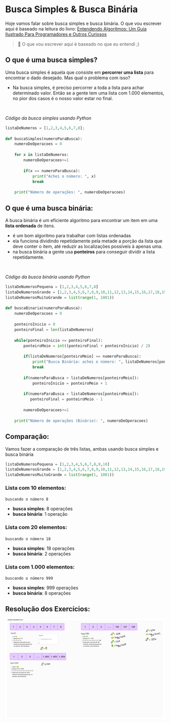 # Busca Simples & Busca Binária

Hoje vamos falar sobre busca simples e busca binária. O que vou escrever aqui é
baseado na leitura do livro: [Entendendo Algoritmos: Um Guia Ilustrado Para
Programadores e Outros Curiosos](https://www.amazon.com.br/Entendendo-Algoritmos-Ilustrado-Programadores-Curiosos/dp/8575225634)

> 🌠 O que vou escrever aqui é baseado no que eu entendi ;)

## O que é uma busca simples?

Uma busca simples é aquela que consiste em **percorrer uma lista** para encontrar o dado desejado. Mas qual o problema com isso? 
  
- Na busca simples, é preciso percorrer a toda a lista para achar determinado valor. Então se a gente tem uma lista com 1.000 elementos, no pior dos casos é o nosso valor estar no final. 

</br>

*Código da busca simples usando Python*
```python
listaDeNumeros = [1,2,3,4,5,6,7,8];

def buscaSimples(numeroParaBusca):
    numeroDeOperacoes = 0

    for x in listaDeNumeros:
        numeroDeOperacoes+=1

        if(x == numeroParaBusca):
            print("Achei o número: ", x)
            break

    print("Número de operações: ", numeroDeOperacoes)

```

## O que é uma busca binária:

A busca binária é um eficiente algoritmo para encontrar um item em uma **lista ordenada** de itens.
- é um bom algoritmo para trabalhar com listas ordenadas
- ela funciona dividindo repetidamente pela metade a porção da lista que deve conter o item, até reduzir as localizações possíveis à apenas uma.
- na busca binária a gente usa **ponteiros** para conseguir dividir a lista repetidamente.
  
</br>

*Código da busca binária usando Python*
```python
listaDeNumerosPequena = [1,2,3,4,5,6,7,8]
listaDeNumerosGrande = [1,2,3,4,5,6,7,8,9,10,11,12,13,14,15,16,17,18,19,20]
listaDeNumerosMuitoGrande = list(range(1, 1001))

def buscaBinaria(numeroParaBusca):
    numeroDeOperacoes = 0

    ponteiroInicio = 0
    ponteiroFinal = len(listaDeNumeros)

    while(ponteiroInicio <= ponteiroFinal):
        ponteiroMeio = int((ponteiroFinal + ponteiroInicio) / 2)

        if(listaDeNumeros[ponteiroMeio] == numeroParaBusca):
            print("Busca Binária: achei o número: ", listaDeNumeros[ponteiroMeio])
            break

        if(numeroParaBusca > listaDeNumeros[ponteiroMeio]):
            ponteiroInicio = ponteiroMeio + 1
        
        if(numeroParaBusca < listaDeNumeros[ponteiroMeio]):
           ponteiroFinal = ponteiroMeio - 1

        numeroDeOperacoes+=1
    
    print("Número de operações (Binário): ", numeroDeOperacoes)
```


## Comparação:

Vamos fazer a comparação de três listas, ambas usando busca simples e busca binária

```python
listaDeNumerosPequena = [1,2,3,4,5,6,7,8,9,10]
listaDeNumerosGrande = [1,2,3,4,5,6,7,8,9,10,11,12,13,14,15,16,17,18,19,20]
listaDeNumerosMuitoGrande = list(range(1, 1001))
```

### Lista com 10 elementos:
``buscando o número 8``
- **busca simples**: 8 operações
- **busca binária**: 1 operação
  
### Lista com 20 elementos:
``buscando o número 18``
- **busca simples**: 18 operações
- **busca binária**: 2 operações
  
### Lista com 1.000 elementos:
``buscando o número 999``
- **busca simples**: 999 operações
- **busca binária**: 8 operações


## Resolução dos Exercícios:
![resolução dos exercícios do livro](assets/resolucao-exercicios.png)

